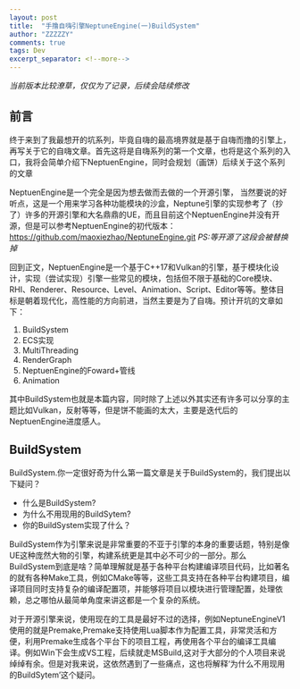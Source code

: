 ```yaml
---
layout: post
title:  "手撸自嗨引擎NeptuneEngine(一)BuildSystem"
author: "ZZZZZY"
comments: true
tags: Dev
excerpt_separator: <!--more-->
---
```

*当前版本比较潦草，仅仅为了记录，后续会陆续修改*

## 前言

终于来到了我最想开的坑系列，毕竟自嗨的最高境界就是基于自嗨而撸的引擎上，再写关于它的自嗨文章。首先这将是自嗨系列的第一个文章，也将是这个系列的入口，我将会简单介绍下NeptuenEngine，同时会规划（画饼）后续关于这个系列的文章

NeptuenEngine是一个完全是因为想去做而去做的一个开源引擎，<!--more--> 当然要说的好听点，这是一个用来学习各种功能模块的沙盒，Neptune引擎的实现参考了（抄了）许多的开源引擎和大名鼎鼎的UE，而且目前这个NeptuenEngine并没有开源，但是可以参考NeptuenEngine的初代版本：https://github.com/maoxiezhao/NeptuneEngine.git   *PS:等开源了这段会被替换掉* 

回到正文，NeptuenEngine是一个基于C++17和Vulkan的引擎，基于模块化设计，实现（尝试实现）引擎一些常见的模块，包括但不限于基础的Core模块、RHI、Renderer、Resource、Level、Animation、Script、Editor等等。整体目标是朝着现代化，高性能的方向前进，当然主要是为了自嗨。预计开坑的文章如下：

  1. BuildSystem
  2. ECS实现
  3. MultiThreading
  4. RenderGraph
  5. NeptuenEngine的Foward+管线
  6. Animation

其中BuildSystem也就是本篇内容，同时除了上述以外其实还有许多可以分享的主题比如Vulkan，反射等等，但是饼不能画的太大，主要是迭代后的NeptuenEngine进度感人。

## BuildSystem
BuildSystem.你一定很好奇为什么第一篇文章是关于BuildSystem的，我们提出以下疑问？
* 什么是BuildSystem?
* 为什么不用现用的BuildSytem?
* 你的BuildSystem实现了什么？

BuildSystem作为引擎来说是非常重要的不亚于引擎的本身的重要话题，特别是像UE这种庞然大物的引擎，构建系统更是其中必不可少的一部分。那么BuildSystem到底是啥？简单理解就是基于各种平台构建编译项目代码，比如著名的就有各种Make工具，例如CMake等等，这些工具支持在各种平台构建项目，编译项目同时支持复杂的编译配置项，并能够将项目以模块进行管理配置，处理依赖，总之哪怕从最简单角度来讲这都是一个复杂的系统。

对于开源引擎来说，使用现在的工具是最好不过的选择，例如NeptuneEngineV1使用的就是Premake,Premake支持使用Lua脚本作为配置工具，非常灵活和方便，利用Premake生成各个平台下的项目工程，再使用各个平台的编译工具编译。例如Win下会生成VS工程，后续就走MSBuild,这对于大部分的个人项目来说绰绰有余。但是对我来说，这依然遇到了一些痛点，这也将解释‘为什么不用现用的BuildSytem’这个疑问。